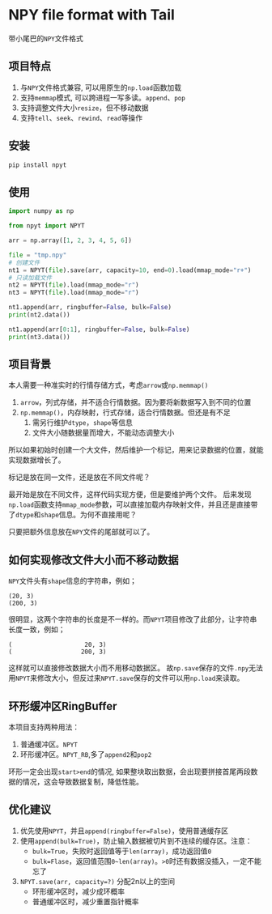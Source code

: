 # NPY file format with Tail

带小尾巴的`NPY`文件格式

## 项目特点

1. 与`NPY`文件格式兼容, 可以用原生的`np.load`函数加载
2. 支持`memmap`模式, 可以跨进程一写多读。`append`、`pop`
3. 支持调整文件大小`resize`，但不移动数据
4. 支持`tell`、`seek`、`rewind`、`read`等操作

## 安装

```bash
pip install npyt
```

## 使用

```python
import numpy as np

from npyt import NPYT

arr = np.array([1, 2, 3, 4, 5, 6])

file = "tmp.npy"
# 创建文件
nt1 = NPYT(file).save(arr, capacity=10, end=0).load(mmap_mode="r+")
# 只读加载文件
nt2 = NPYT(file).load(mmap_mode="r")
nt3 = NPYT(file).load(mmap_mode="r")

nt1.append(arr, ringbuffer=False, bulk=False)
print(nt2.data())

nt1.append(arr[0:1], ringbuffer=False, bulk=False)
print(nt3.data())

```

## 项目背景

本人需要一种准实时的行情存储方式，考虑`arrow`或`np.memmap()`

1. `arrow`，列式存储，并不适合行情数据。因为要将新数据写入到不同的位置
2. `np.memmap()`，内存映射，行式存储，适合行情数据。但还是有不足
    1. 需另行维护`dtype`，`shape`等信息
    2. 文件大小随数据量而增大，不能动态调整大小

所以如果初始时创建一个大文件，然后维护一个标记，用来记录数据的位置，就能实现数据增长了。

标记是放在同一文件，还是放在不同文件呢？

最开始是放在不同文件，这样代码实现方便，但是要维护两个文件。
后来发现`np.load`函数支持`mmap_mode`参数，可以直接加载内存映射文件，并且还是直接带了`dtype`和`shape`信息。为何不直接用呢？

只要把额外信息放在`NPY`文件的尾部就可以了。

## 如何实现修改文件大小而不移动数据

`NPY`文件头有`shape`信息的字符串，例如；

```text
(20, 3)
(200, 3)
```

很明显，这两个字符串的长度是不一样的。而`NPYT`项目修改了此部分，让字符串长度一致，例如；

```text
(                    20, 3)
(                   200, 3)
```

这样就可以直接修改数据大小而不用移动数据区。
故`np.save`保存的文件`.npy`无法用`NPYT`来修改大小，但反过来`NPYT.save`保存的文件可以用`np.load`来读取。

## 环形缓冲区RingBuffer

本项目支持两种用法：

1. 普通缓冲区。`NPYT`
2. 环形缓冲区。`NPYT_RB`,多了`append2`和`pop2`

环形一定会出现`start>end`的情况, 如果整块取出数据，会出现要拼接首尾两段数据的情况，这会导致数据复制，降低性能。

## 优化建议

1. 优先使用`NPYT`，并且`append(ringbuffer=False)`，使用普通缓存区
2. 使用`append(bulk=True)`，防止输入数据被切片到不连续的缓存区。注意：
    - `bulk=True`，失败时返回值等于`len(array)`，成功返回值`0`
    - `bulk=Flase`，返回值范围`0~len(array)`。`>0`时还有数据没插入，一定不能忘了
3. `NPYT.save(arr, capacity=?)` 分配2n以上的空间
    - 环形缓冲区时，减少成环概率
    - 普通缓冲区时，减少重置指针概率